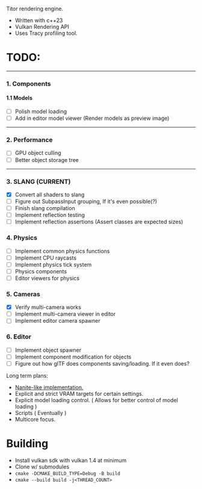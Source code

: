 Titor rendering engine.

- Written with c++23
- Vulkan Rendering API
- Uses Tracy profiling tool.

# TODO:

---

### 1. Components

#### 1.1 Models

- [ ] Polish model loading
- [ ] Add in editor model viewer (Render models as preview image)

---

### 2. Performance

- [ ] GPU object culling
- [ ] Better object storage tree

---

### 3. SLANG (CURRENT)

- [x] Convert all shaders to slang
- [ ] Figure out SubpassInput grouping, If it's even possible(?)
- [ ] Finish slang compilation
- [ ] Implement reflection testing
- [ ] Implement reflection assertions (Assert classes are expected sizes)

### 4. Physics

- [ ] Implement common physics functions
- [ ] Implement CPU raycasts
- [ ] Implement physics tick system
- [ ] Physics components
- [ ] Editor viewers for physics

### 5. Cameras

- [x] Verify multi-camera works
- [ ] Implement multi-camera viewer in editor
- [ ] Implement editor camera spawner

### 6. Editor

- [ ] Implement object spawner
- [ ] Implement component modification for objects
- [ ] Figure out how glTF does components saving/loading. If it even does?

Long term plans:
- [Nanite-like implementation.](https://dev.epicgames.com/documentation/en-us/unreal-engine/nanite-virtualized-geometry-in-unreal-engine?application_version=5.0)
- Explicit and strict VRAM targets for certain settings.
- Explicit model loading control. ( Allows for better control of model loading )
- Scripts ( Eventually )
- Multicore focus.

# Building

- Install vulkan sdk with vulkan 1.4 at minimum
- Clone w/ submodules
- `cmake -DCMAKE_BUILD_TYPE=Debug -B build`
- `cmake --build build -j<THREAD_COUNT>`
